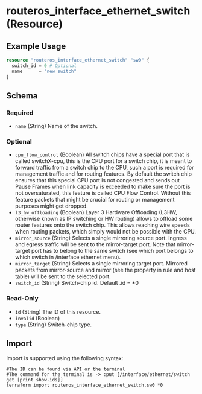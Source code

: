 # routeros_interface_ethernet_switch (Resource)


## Example Usage
```terraform
resource "routeros_interface_ethernet_switch" "sw0" {
  switch_id = 0 # Optional
  name      = "new switch"
}
```

<!-- schema generated by tfplugindocs -->
## Schema

### Required

- `name` (String) Name of the switch.

### Optional

- `cpu_flow_control` (Boolean) All switch chips have a special port that is called switchX-cpu, this is the CPU port for a switch chip, it is meant to forward traffic from a switch chip to the CPU, such a port is required for management traffic and for routing features. By default the switch chip ensures that this special CPU port is not congested and sends out Pause Frames when link capacity is exceeded to make sure the port is not oversaturated, this feature is called CPU Flow Control. Without this feature packets that might be crucial for routing or management purposes might get dropped.
- `l3_hw_offloading` (Boolean) Layer 3 Hardware Offloading (L3HW, otherwise known as IP switching or HW routing) allows to offload some router features onto the switch chip. This allows reaching wire speeds when routing packets, which simply would not be possible with the CPU.
- `mirror_source` (String) Selects a single mirroring source port. Ingress and egress traffic will be sent to the mirror-target port. Note that mirror-target port has to belong to the same switch (see which port belongs to which switch in /interface ethernet menu).
- `mirror_target` (String) Selects a single mirroring target port. Mirrored packets from mirror-source and mirror (see the property in rule and host table) will be sent to the selected port.
- `switch_id` (String) Switch-chip id. Default .id = *0

### Read-Only

- `id` (String) The ID of this resource.
- `invalid` (Boolean)
- `type` (String) Switch-chip type.

## Import
Import is supported using the following syntax:
```shell
#The ID can be found via API or the terminal
#The command for the terminal is -> :put [/interface/ethernet/switch get [print show-ids]]
terraform import routeros_interface_ethernet_switch.sw0 *0
```
